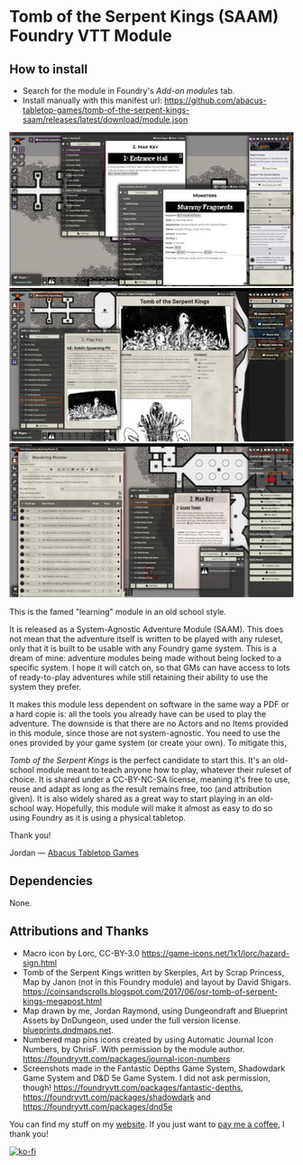 # Tomb of the Serpent Kings (SAAM) Foundry VTT Module



## How to install

* Search for the module in Foundry's *Add-on modules* tab.
* Install manually with this manifest url: https://github.com/abacus-tabletop-games/tomb-of-the-serpent-kings-saam/releases/latest/download/module.json

![In the Shadowdark Game System](image.png)
![In the Fantastic Depths Game System](image-1.png)
![In the D&D 5e Game system](image-2.png)

This is the famed "learning" module in an old school style. 

It is released as a System-Agnostic Adventure Module (SAAM). This does not mean that the adventure itself is written to be played with any ruleset, only that it is built to be usable with any Foundry game system. This is a dream of mine: adventure modules being made without being locked to a specific system. I hope it will catch on, so that GMs can have access to lots of ready-to-play adventures while still retaining their ability to use the system they prefer.

It makes this module less dependent on software in the same way a PDF or a hard copie is: all the tools you already have can be used to play the adventure. The downside is that there are no Actors and no Items provided in this module, since those are not system-agnostic. You need to use the ones provided by your game system (or create your own). To mitigate this, 

*Tomb of the Serpent Kings* is the perfect candidate to start this. It's an old-school module meant to teach anyone how to play, whatever their ruleset of choice. It is shared under a CC-BY-NC-SA license, meaning it's free to use, reuse and adapt as long as the result remains free, too (and attribution given). It is also widely shared as a great way to start playing in an old-school way. Hopefully, this module will make it almost as easy to do so using Foundry as it is using a physical tabletop.



Thank you!

Jordan — [Abacus Tabletop Games](https://abacustabletopgames.bearblog.dev/)

## Dependencies

None. 

## Attributions and Thanks

* Macro icon by Lorc, CC-BY-3.0 https://game-icons.net/1x1/lorc/hazard-sign.html
* Tomb of the Serpent Kings written by Skerples, Art by Scrap Princess, Map by Janon (not in this Foundry module) and layout by David Shigars. https://coinsandscrolls.blogspot.com/2017/06/osr-tomb-of-serpent-kings-megapost.html
* Map drawn by me, Jordan Raymond, using Dungeondraft and Blueprint Assets by DnDungeon, used under the full version license. [blueprints.dndmaps.net](https://blueprints.dndmaps.net/). 
* Numbered map pins icons created by using Automatic Journal Icon Numbers, by ChrisF. With permission by the module author. https://foundryvtt.com/packages/journal-icon-numbers
* Screenshots made in the Fantastic Depths Game System, Shadowdark Game System and D&D 5e Game System. I did not ask permission, though! https://foundryvtt.com/packages/fantastic-depths, https://foundryvtt.com/packages/shadowdark and https://foundryvtt.com/packages/dnd5e 

You can find my stuff on my [website](https://abacustabletopgames.bearblog.dev/). If you just want to [pay me a coffee](tab:https://ko-fi.com/abacus_tabletop_games), I thank you!

[![ko-fi](https://ko-fi.com/img/githubbutton_sm.svg)](https://ko-fi.com/A0A41CCI2J)


